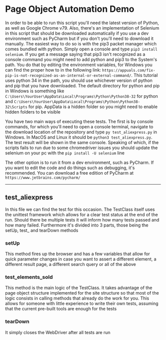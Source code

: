 # Page Object Automation Demo

In order to be able to run this script you'll need the latest version of Python, as well as Google Chrome v79. 
Also, there's an implementation of Selenium in this script that should be downloaded automatically if you use a dev 
environment such as PyCharm but if you don't you'll need to download it manually. The easiest way to do so is with the
pip3 packet manager which comes bundled with python. Simply open a console and type `pip3 install selenium`. If you get
a message saying that pip3 isn't recognized as a console command you might need to add python and pip3 to the System's path.
You do that by editing the environment variables, for Windows you can find the proper how to in the following link: 
`https://appuals.com/fix-pip-is-not-recognized-as-an-internal-or-external-command/`. This tutorial uses python 34 in the 
path, you should use whichever version of python and pip that you have downloaded. The default directory for python and 
pip in Windows is something like `C:\Users\YourUser\AppData\Local\Programs\Python\Python38-32` for python and
`C:\Users\YourUser\AppData\Local\Programs\Python\Python38-32\Scripts` for pip. AppData is a hidden folder so you might 
need to enable hidden folders to be visible

You have two main ways of executing these tests. The first is by console commands, for which you'll need to open a console
terminal, navigate to the download location of the repository and type `py test_aliexpress.py` in Windows. In MacOS and
Linux it should be `python3 test_aliexpress.py`. The test result will be shown in the same console. Speaking of which, if 
the scripts fails to run due to some chromedriver issues you should update the selenium on your pc with the `pip install
 -U selenium` line

The other option is to run it from a dev environment, such as PyCharm. If you want to edit the code and do things such as
debugging, it's recommended. You can download a free edition of PyCharm at `https://www.jetbrains.com/pycharm/`

-------------------------------

## test_aliexpress

In this file we can find the test for this occasion. The TestClass itself uses the unittest framework which allows for 
a clear test status at the end of the run. Should there be multiple tests it will inform how many tests passed and how 
many failed. Furthermore it's divided into 3 parts, those being the setUp, test_ and tearDown methods

### setUp

This method fires up the browser and has a few variables that allow for quick parameter changes in case you want to assert
a different element, a different result page, a different search query or all of the above

### test_elements_sold

This method is the main logic of the TestClass. It takes advantage of the page object structure implemented for the site
structure so that most of the logic consists in calling methods that already do the work for you. This allows for someone
with little experience to write their own tests, assuming that the current pre-built tools are enough for the tests

### tearDown

It simply closes the WebDriver after all tests are run